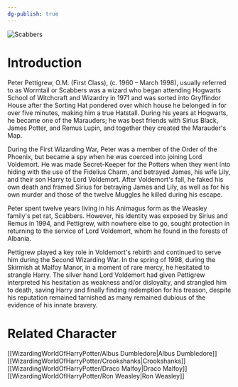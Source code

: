 ```yaml
---
dg-publish: true
---
```

![Scabbers](http://rxbg5ysja.bkt.gdipper.com/Scabbers.png)
# Introduction
Peter Pettigrew, O.M. (First Class), (c. 1960 – March 1998), usually referred to as Wormtail or Scabbers was a wizard who began attending Hogwarts School of Witchcraft and Wizardry in 1971 and was sorted into Gryffindor House after the Sorting Hat pondered over which house he belonged in for over five minutes, making him a true Hatstall. During his years at Hogwarts, he became one of the Marauders; he was best friends with Sirius Black, James Potter, and Remus Lupin, and together they created the Marauder's Map. 

During the First Wizarding War, Peter was a member of the Order of the Phoenix, but became a spy when he was coerced into joining Lord Voldemort. He was made Secret-Keeper for the Potters when they went into hiding with the use of the Fidelius Charm, and betrayed James, his wife Lily, and their son Harry to Lord Voldemort. After Voldemort's fall, he faked his own death and framed Sirius for betraying James and Lily, as well as for his own murder and those of the twelve Muggles he killed during his escape.

Peter spent twelve years living in his Animagus form as the Weasley family's pet rat, Scabbers. However, his identity was exposed by Sirius and Remus in 1994, and Pettigrew, with nowhere else to go, sought protection in returning to the service of Lord Voldemort, whom he found in the forests of Albania. 

Pettigrew played a key role in Voldemort's rebirth and continued to serve him during the Second Wizarding War. In the spring of 1998, during the Skirmish at Malfoy Manor, in a moment of rare mercy, he hesitated to strangle Harry. The silver hand Lord Voldemort had given Pettigrew interpreted his hesitation as weakness and/or disloyalty, and strangled him to death, saving Harry and finally finding redemption for his treason, despite his reputation remained tarnished as many remained dubious of the evidence of his innate bravery.

# Related Character
[[WizardingWorldOfHarryPotter/Albus Dumbledore\|Albus Dumbledore]]
[[WizardingWorldOfHarryPotter/Crookshanks\|Crookshanks]]
[[WizardingWorldOfHarryPotter/Draco Malfoy\|Draco Malfoy]]
[[WizardingWorldOfHarryPotter/Ron Weasley\|Ron Weasley]]
